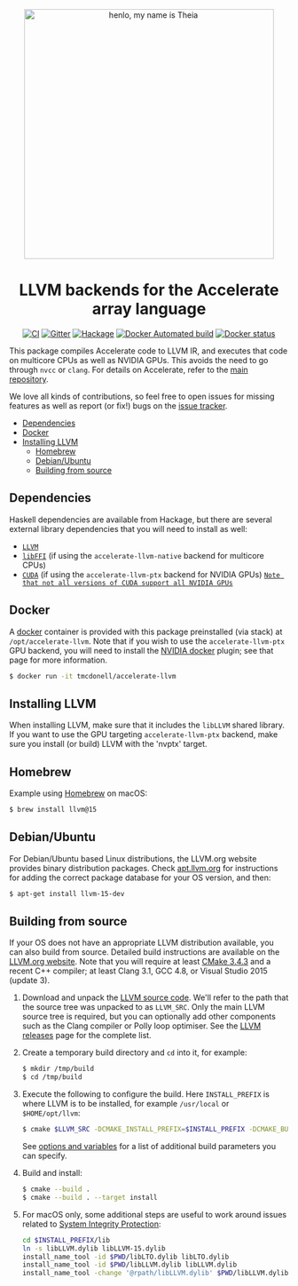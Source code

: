<div align="center">
<img width="450" src="https://github.com/AccelerateHS/accelerate/raw/master/images/accelerate-logo-text-v.png?raw=true" alt="henlo, my name is Theia"/>

# LLVM backends for the Accelerate array language

[![CI](https://github.com/tmcdonell/accelerate-llvm/actions/workflows/ci.yml/badge.svg)](https://github.com/tmcdonell/accelerate-llvm/actions/workflows/ci.yml)
[![Gitter](https://img.shields.io/gitter/room/nwjs/nw.js.svg)](https://gitter.im/AccelerateHS/Lobby)
[![Hackage](https://img.shields.io/hackage/v/accelerate-llvm.svg)](https://hackage.haskell.org/package/accelerate-llvm)
[![Docker Automated build](https://img.shields.io/docker/automated/tmcdonell/accelerate-llvm.svg)](https://hub.docker.com/r/tmcdonell/accelerate-llvm/)
[![Docker status](https://images.microbadger.com/badges/image/tmcdonell/accelerate-llvm.svg)](https://microbadger.com/images/tmcdonell/accelerate-llvm)

</div>

This package compiles Accelerate code to LLVM IR, and executes that code on
multicore CPUs as well as NVIDIA GPUs. This avoids the need to go through `nvcc`
or `clang`. For details on Accelerate, refer to the [main repository][GitHub].

We love all kinds of contributions, so feel free to open issues for missing
features as well as report (or fix!) bugs on the [issue tracker][Issues].

  [GitHub]:  https://github.com/AccelerateHS/accelerate
  [Issues]:  https://github.com/AccelerateHS/accelerate/issues


 * [Dependencies](#dependencies)
 * [Docker](#docker)
 * [Installing LLVM](#installing-llvm)
   * [Homebrew](#homebrew)
   * [Debian/Ubuntu](#debianubuntu)
   * [Building from source](#building-from-source)


Dependencies
------------

Haskell dependencies are available from Hackage, but there are several external
library dependencies that you will need to install as well:

 * [`LLVM`](http://llvm.org)
 * [`libFFI`](http://sourceware.org/libffi/) (if using the `accelerate-llvm-native` backend for multicore CPUs)
 * [`CUDA`](https://developer.nvidia.com/cuda-downloads) (if using the `accelerate-llvm-ptx` backend for NVIDIA GPUs)
    [`Note that not all versions of CUDA support all NVIDIA GPUs`](https://en.wikipedia.org/wiki/CUDA#GPUs_supported)

Docker
------

A [docker](https://www.docker.com) container is provided with this package
preinstalled (via stack) at `/opt/accelerate-llvm`. Note that if you wish to use
the `accelerate-llvm-ptx` GPU backend, you will need to install the [NVIDIA
docker](https://github.com/NVIDIA/nvidia-docker) plugin; see that page for more
information.

```sh
$ docker run -it tmcdonell/accelerate-llvm
```


Installing LLVM
---------------

When installing LLVM, make sure that it includes the `libLLVM` shared library.
If you want to use the GPU targeting `accelerate-llvm-ptx` backend, make sure
you install (or build) LLVM with the 'nvptx' target.

## Homebrew

Example using [Homebrew](http://brew.sh) on macOS:

```sh
$ brew install llvm@15
```

## Debian/Ubuntu

For Debian/Ubuntu based Linux distributions, the LLVM.org website provides
binary distribution packages. Check [apt.llvm.org](http://apt.llvm.org) for
instructions for adding the correct package database for your OS version, and
then:

```sh
$ apt-get install llvm-15-dev
```

## Building from source

If your OS does not have an appropriate LLVM distribution available, you can also build from source. Detailed build instructions are available on the [LLVM.org website](http://releases.llvm.org/6.0.0/docs/CMake.html). Note that you will require at least [CMake 3.4.3](http://www.cmake.org/cmake/resources/software.html) and a recent C++ compiler; at least Clang 3.1, GCC 4.8, or Visual Studio 2015 (update 3).

  1. Download and unpack the [LLVM source code](https://github.com/llvm/llvm-project/releases/download/llvmorg-15.0.7/llvm-15.0.7.src.tar.xz). We'll refer to
     the path that the source tree was unpacked to as `LLVM_SRC`. Only the main
     LLVM source tree is required, but you can optionally add other components
     such as the Clang compiler or Polly loop optimiser. See the [LLVM releases](https://github.com/llvm/llvm-project/releases/tag/llvmorg-15.0.7)
     page for the complete list.

  2. Create a temporary build directory and `cd` into it, for example:
     ```sh
     $ mkdir /tmp/build
     $ cd /tmp/build
     ```

  3. Execute the following to configure the build. Here `INSTALL_PREFIX` is
     where LLVM is to be installed, for example `/usr/local` or
     `$HOME/opt/llvm`:
     ```sh
     $ cmake $LLVM_SRC -DCMAKE_INSTALL_PREFIX=$INSTALL_PREFIX -DCMAKE_BUILD_TYPE=Release -DLLVM_ENABLE_ASSERTIONS=ON -DLLVM_BUILD_LLVM_DYLIB=ON -DLLVM_LINK_LLVM_DYLIB=ON
     ```
     See [options and variables](http://llvm.org/docs/CMake.html#options-and-variables)
     for a list of additional build parameters you can specify.

  4. Build and install:
     ```sh
     $ cmake --build .
     $ cmake --build . --target install
     ```

  5. For macOS only, some additional steps are useful to work around issues related
     to [System Integrity Protection](https://en.wikipedia.org/wiki/System_Integrity_Protection):
     ```sh
     cd $INSTALL_PREFIX/lib
     ln -s libLLVM.dylib libLLVM-15.dylib
     install_name_tool -id $PWD/libLTO.dylib libLTO.dylib
     install_name_tool -id $PWD/libLLVM.dylib libLLVM.dylib
     install_name_tool -change '@rpath/libLLVM.dylib' $PWD/libLLVM.dylib libLTO.dylib
     ```
